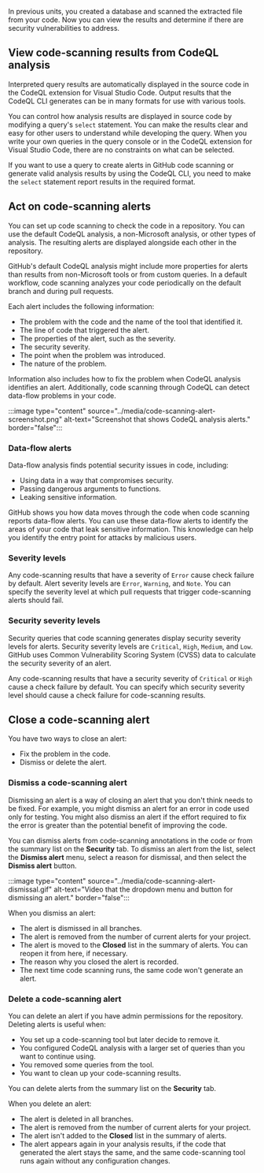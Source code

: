 In previous units, you created a database and scanned the extracted file from your code. Now you can view the results and determine if there are security vulnerabilities to address.

## View code-scanning results from CodeQL analysis

Interpreted query results are automatically displayed in the source code in the CodeQL extension for Visual Studio Code. Output results that the CodeQL CLI generates can be in many formats for use with various tools.

You can control how analysis results are displayed in source code by modifying a query's `select` statement. You can make the results clear and easy for other users to understand while developing the query. When you write your own queries in the query console or in the CodeQL extension for Visual Studio Code, there are no constraints on what can be selected.

If you want to use a query to create alerts in GitHub code scanning or generate valid analysis results by using the CodeQL CLI, you need to make the `select` statement report results in the required format.

## Act on code-scanning alerts

You can set up code scanning to check the code in a repository. You can use the default CodeQL analysis, a non-Microsoft analysis, or other types of analysis. The resulting alerts are displayed alongside each other in the repository.

GitHub's default CodeQL analysis might include more properties for alerts than results from non-Microsoft tools or from custom queries. In a default workflow, code scanning analyzes your code periodically on the default branch and during pull requests.

Each alert includes the following information:

- The problem with the code and the name of the tool that identified it.
- The line of code that triggered the alert.
- The properties of the alert, such as the severity.
- The security severity.
- The point when the problem was introduced.
- The nature of the problem.

Information also includes how to fix the problem when CodeQL analysis identifies an alert. Additionally, code scanning through CodeQL can detect data-flow problems in your code.

:::image type="content" source="../media/code-scanning-alert-screenshot.png" alt-text="Screenshot that shows CodeQL analysis alerts." border="false":::

### Data-flow alerts

Data-flow analysis finds potential security issues in code, including:

- Using data in a way that compromises security.
- Passing dangerous arguments to functions.
- Leaking sensitive information.

GitHub shows you how data moves through the code when code scanning reports data-flow alerts. You can use these data-flow alerts to identify the areas of your code that leak sensitive information. This knowledge can help you identify the entry point for attacks by malicious users.

### Severity levels

Any code-scanning results that have a severity of `Error` cause check failure by default. Alert severity levels are `Error`, `Warning`, and `Note`. You can specify the severity level at which pull requests that trigger code-scanning alerts should fail.

### Security severity levels

Security queries that code scanning generates display security severity levels for alerts. Security severity levels are `Critical`, `High`, `Medium`, and `Low`. GitHub uses Common Vulnerability Scoring System (CVSS) data to calculate the security severity of an alert.

Any code-scanning results that have a security severity of `Critical` or `High` cause a check failure by default. You can specify which security severity level should cause a check failure for code-scanning results.

## Close a code-scanning alert

You have two ways to close an alert:

- Fix the problem in the code.
- Dismiss or delete the alert.

### Dismiss a code-scanning alert

Dismissing an alert is a way of closing an alert that you don't think needs to be fixed. For example, you might dismiss an alert for an error in code used only for testing. You might also dismiss an alert if the effort required to fix the error is greater than the potential benefit of improving the code.

You can dismiss alerts from code-scanning annotations in the code or from the summary list on the **Security** tab. To dismiss an alert from the list, select the **Dismiss alert** menu, select a reason for dismissal, and then select the **Dismiss alert** button.

:::image type="content" source="../media/code-scanning-alert-dismissal.gif" alt-text="Video that the dropdown menu and button for dismissing an alert." border="false":::

When you dismiss an alert:

- The alert is dismissed in all branches.
- The alert is removed from the number of current alerts for your project.
- The alert is moved to the **Closed** list in the summary of alerts. You can reopen it from here, if necessary.
- The reason why you closed the alert is recorded.
- The next time code scanning runs, the same code won't generate an alert.

### Delete a code-scanning alert

You can delete an alert if you have admin permissions for the repository. Deleting alerts is useful when:

- You set up a code-scanning tool but later decide to remove it.
- You configured CodeQL analysis with a larger set of queries than you want to continue using.
- You removed some queries from the tool.
- You want to clean up your code-scanning results.

You can delete alerts from the summary list on the **Security** tab.

When you delete an alert:

- The alert is deleted in all branches.
- The alert is removed from the number of current alerts for your project.
- The alert isn't added to the **Closed** list in the summary of alerts.
- The alert appears again in your analysis results, if the code that generated the alert stays the same, and the same code-scanning tool runs again without any configuration changes.
